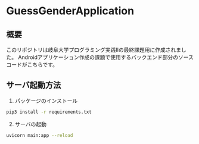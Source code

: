 # GuessGenderApplication

## 概要

このリポジトリは岐阜大学プログラミング実践Ⅱの最終課題用に作成されました。
Androidアプリケーション作成の課題で使用するバックエンド部分のソースコードがこちらです。

## サーバ起動方法

1. パッケージのインストール

```bash
pip3 install -r requirements.txt
```

2. サーバの起動

```bash
uvicorn main:app --reload
```
